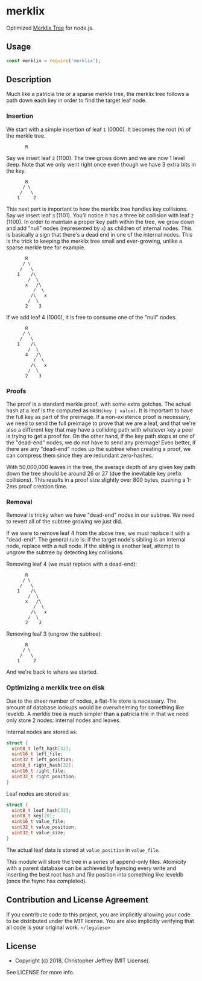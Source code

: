 # merklix

Optimized [Merklix Tree][1] for node.js.

## Usage

``` js
const merklix = require('merklix');
```

## Description

Much like a patricia trie or a sparse merkle tree, the merklix tree follows a
path down each key in order to find the target leaf node.

### Insertion

We start with a simple insertion of leaf `1` (0000).  It becomes the root (`R`)
of the merkle tree.

```
       R
```

Say we insert leaf `2` (1100). The tree grows down and we are now 1 level deep.
Note that we only went right once even though we have 3 extra bits in the key.

```
       R
      / \
     /   \
    1     2
```

This next part is important to how the merklix tree handles key collisions. Say
we insert leaf `3` (1101). You'll notice it has a three bit collision with leaf
`2` (1100). In order to maintain a proper key path within the tree, we grow
down and add "null" nodes (represented by `x`) as children of internal nodes.
This is basically a sign that there's a dead end in one of the internal nodes.
This is the trick to keeping the merklix tree small and ever-growing, unlike a
sparse merkle tree for example.

```
       R
      / \
     /   \
    1    /\
        /  \
       x   /\
          /  \
         /\   x
        /  \
       2    3
```

If we add leaf 4 (1000), it is free to consume one of the "null" nodes.

```
       R
      / \
     /   \
    1    /\
        /  \
       4   /\
          /  \
         /\   x
        /  \
       2    3
```

### Proofs

The proof is a standard merkle proof, with some extra gotchas.  The actual hash
at a leaf is the computed as `HASH(key | value)`. It is important to have the
full key as part of the preimage. If a non-existence proof is necessary, we
need to send the full preimage to prove that we are a leaf, and that we're also
a different key that may have a colliding path with whatever key a peer is
trying to get a proof for. On the other hand, if the key path stops at one of
the "dead-end" nodes, we do not have to send any preimage! Even better, if
there are any "dead-end" nodes up the subtree when creating a proof, we can
compress them since they are redundant zero-hashes.

With 50,000,000 leaves in the tree, the average depth of any given key path
down the tree should be around 26 or 27 (due the inevitable key prefix
collisions). This results in a proof size slightly over 800 bytes, pushing a
1-2ms proof creation time.

### Removal

Removal is tricky when we have "dead-end" nodes in our subtree. We need to
revert all of the subtree growing we just did.

If we were to remove leaf 4 from the above tree, we _must_ replace it with a
"dead-end". The general rule is: if the target node's sibling is an internal
node, replace with a null node. If the sibling is another leaf, attempt to
ungrow the subtree by detecting key collisions.

Removing leaf 4 (we _must_ replace with a dead-end):

```
       R
      / \
     /   \
    1    /\
        /  \
       x   /\
          /  \
         /\   x
        /  \
       2    3
```

Removing leaf 3 (ungrow the subtree):

```
       R
      / \
     /   \
    1     2
```

And we're back to where we started.

### Optimizing a merklix tree on disk

Due to the sheer number of nodes, a flat-file store is necessary. The amount of
database lookups would be overwhelming for something like leveldb. A merklix
tree is much simpler than a patricia trie in that we need only store 2 nodes:
internal nodes and leaves.

Internal nodes are stored as:

``` c
struct {
  uint8_t left_hash[32];
  uint16_t left_file;
  uint32_t left_position;
  uint8_t right_hash[32];
  uint16_t right_file;
  uint32_t right_position;
}
```

Leaf nodes are stored as:

``` c
struct {
  uint8_t leaf_hash[32];
  uint8_t key[20];
  uint16_t value_file;
  uint32_t value_position;
  uint32_t value_size;
}
```

The actual leaf data is stored at `value_position` in `value_file`.

This module will store the tree in a series of append-only files. Atomicity
with a parent database can be achieved by fsyncing every write and inserting
the best root hash and file position into something like leveldb (once the
fsync has completed).

## Contribution and License Agreement

If you contribute code to this project, you are implicitly allowing your code
to be distributed under the MIT license. You are also implicitly verifying that
all code is your original work. `</legalese>`

## License

- Copyright (c) 2018, Christopher Jeffrey (MIT License).

See LICENSE for more info.

[1]: https://www.deadalnix.me/2016/09/24/introducing-merklix-tree-as-an-unordered-merkle-tree-on-steroid/
